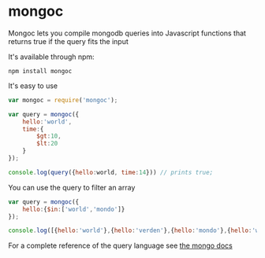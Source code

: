 # mongoc

Mongoc lets you compile mongodb queries into Javascript functions that returns true if the query fits the input

It's available through npm:

	npm install mongoc

It's easy to use

``` js
var mongoc = require('mongoc');

var query = mongoc({
	hello:'world',
	time:{
		$gt:10,
		$lt:20
	}
});

console.log(query({hello:world, time:14})) // prints true;
```

You can use the query to filter an array

``` js
var query = mongoc({
	hello:{$in:['world','mondo']}
});

console.log([{hello:'world'},{hello:'verden'},{hello:'mondo'},{hello:'welt'}].filter(query));
```

For a complete reference of the query language see [the mongo docs](http://www.mongodb.org/display/DOCS/Advanced+Queries)